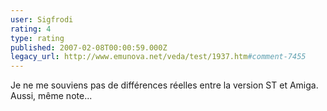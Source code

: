 ```yaml
---
user: Sigfrodi
rating: 4
type: rating
published: 2007-02-08T00:00:59.000Z
legacy_url: http://www.emunova.net/veda/test/1937.htm#comment-7455
---
```

Je ne me souviens pas de différences réelles entre la version ST et Amiga. Aussi, même note...